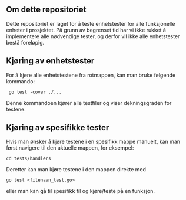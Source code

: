 ## Om dette repositoriet 
Dette repositoriet er laget for å teste enhetstester for alle funksjonelle enheter i prosjektet. På grunn av begrenset tid har vi ikke rukket å implementere alle nødvendige tester, og derfor vil ikke alle enhetstester bestå foreløpig.


## Kjøring av enhetstester
For å kjøre alle enhetstestene fra rotmappen, kan man bruke følgende kommando:
```
 go test -cover ./...
```
Denne kommandoen kjører alle testfiler og viser dekningsgraden for testene.

## Kjøring av spesifikke tester
Hvis man ønsker å kjøre testene i en spesifikk mappe manuelt, kan man først navigere til den aktuelle mappen, for eksempel:
```
cd tests/handlers
```
Deretter kan man kjøre testene i den mappen direkte med 
```
go test <filenavn_test.go>
```
eller man kan gå til spesifikk fil og kjøre/teste på en funksjon. 